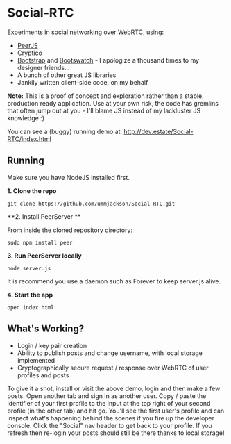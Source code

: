 # Social-RTC

Experiments in social networking over WebRTC, using:

- [PeerJS](http://peerjs.com/)
- [Cryptico](http://wwwtyro.github.io/cryptico/)
- [Bootstrap](http://getbootstrap.com/) and [Bootswatch](http://bootswatch.com/) - I apologize a thousand times to my designer friends... 
- A bunch of other great JS libraries
- Jankily written client-side code, on my behalf

**Note:** This is a proof of concept and exploration rather than a stable, production ready application. Use at your own risk, the code has gremlins that often jump out at you - I'll blame JS instead of my lackluster JS knowledge :)

You can see a (buggy) running demo at: http://dev.estate/Social-RTC/index.html

## Running

Make sure you have NodeJS installed first.

**1. Clone the repo**

`git clone https://github.com/ummjackson/Social-RTC.git`

**2. Install PeerServer **

From inside the cloned repository directory:

`sudo npm install peer`

**3. Run PeerServer locally**

`node server.js`

It is recommend you use a daemon such as Forever to keep server.js alive.

**4. Start the app**

`open index.html`

## What's Working?

- Login / key pair creation
- Ability to publish posts and change username, with local storage implemented
- Cryptographically secure request / response over WebRTC of user profiles and posts

To give it a shot, install or visit the above demo, login and then make a few posts. Open another tab and sign in as another user. Copy / paste the identifier of your first profile to the input at the top right of your second profile (in the other tab) and hit go. You'll see the first user's profile and can inspect what's happening behind the scenes if you fire up the developer console. Click the "Social" nav header to get back to your profile. If you refresh then re-login your posts should still be there thanks to local storage!
